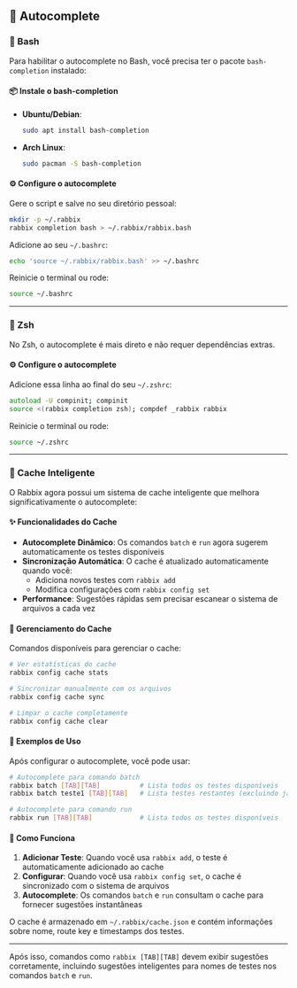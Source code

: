## 🔄 Autocomplete

### 🐚 Bash

Para habilitar o autocomplete no Bash, você precisa ter o pacote `bash-completion` instalado:

#### 📦 Instale o bash-completion

- **Ubuntu/Debian**:
  ```bash
  sudo apt install bash-completion
  ```

- **Arch Linux**:
  ```bash
  sudo pacman -S bash-completion
  ```

#### ⚙️ Configure o autocomplete

Gere o script e salve no seu diretório pessoal:

```bash
mkdir -p ~/.rabbix
rabbix completion bash > ~/.rabbix/rabbix.bash
```

Adicione ao seu `~/.bashrc`:

```bash
echo 'source ~/.rabbix/rabbix.bash' >> ~/.bashrc
```

Reinicie o terminal ou rode:

```bash
source ~/.bashrc
```

---

### 🧞 Zsh

No Zsh, o autocomplete é mais direto e não requer dependências extras.

#### ⚙️ Configure o autocomplete

Adicione essa linha ao final do seu `~/.zshrc`:

```zsh
autoload -U compinit; compinit
source <(rabbix completion zsh); compdef _rabbix rabbix
```

Reinicie o terminal ou rode:

```bash
source ~/.zshrc
```

---

### 🧠 Cache Inteligente

O Rabbix agora possui um sistema de cache inteligente que melhora significativamente o autocomplete:

#### ✨ Funcionalidades do Cache

- **Autocomplete Dinâmico**: Os comandos `batch` e `run` agora sugerem automaticamente os testes disponíveis
- **Sincronização Automática**: O cache é atualizado automaticamente quando você:
  - Adiciona novos testes com `rabbix add`
  - Modifica configurações com `rabbix config set`
- **Performance**: Sugestões rápidas sem precisar escanear o sistema de arquivos a cada vez

#### 🔧 Gerenciamento do Cache

Comandos disponíveis para gerenciar o cache:

```bash
# Ver estatísticas do cache
rabbix config cache stats

# Sincronizar manualmente com os arquivos
rabbix config cache sync

# Limpar o cache completamente
rabbix config cache clear
```

#### 🎯 Exemplos de Uso

Após configurar o autocomplete, você pode usar:

```bash
# Autocomplete para comando batch
rabbix batch [TAB][TAB]          # Lista todos os testes disponíveis
rabbix batch teste1 [TAB][TAB]   # Lista testes restantes (excluindo já selecionados)

# Autocomplete para comando run
rabbix run [TAB][TAB]            # Lista todos os testes disponíveis
```

#### 🔄 Como Funciona

1. **Adicionar Teste**: Quando você usa `rabbix add`, o teste é automaticamente adicionado ao cache
2. **Configurar**: Quando você usa `rabbix config set`, o cache é sincronizado com o sistema de arquivos
3. **Autocomplete**: Os comandos `batch` e `run` consultam o cache para fornecer sugestões instantâneas

O cache é armazenado em `~/.rabbix/cache.json` e contém informações sobre nome, route key e timestamps dos testes.

---

Após isso, comandos como `rabbix [TAB][TAB]` devem exibir sugestões corretamente, incluindo sugestões inteligentes para nomes de testes nos comandos `batch` e `run`.
